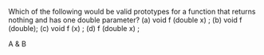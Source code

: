 Which of the following would be valid prototypes for a function that returns nothing and has
one double parameter?
(a) void f (double x) ;
(b) void f (double);
(c) void f (x) ;
(d) f (double x) ;

A & B